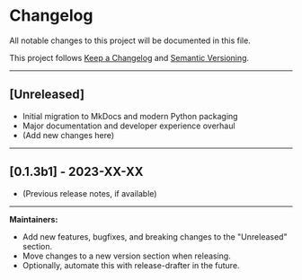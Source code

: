 # Changelog

All notable changes to this project will be documented in this file.

This project follows [Keep a Changelog](https://keepachangelog.com/en/1.0.0/) and [Semantic Versioning](https://semver.org/).

---

## [Unreleased]
- Initial migration to MkDocs and modern Python packaging
- Major documentation and developer experience overhaul
- (Add new changes here)

---

## [0.1.3b1] - 2023-XX-XX
- (Previous release notes, if available)

---

**Maintainers:**
- Add new features, bugfixes, and breaking changes to the "Unreleased" section.
- Move changes to a new version section when releasing.
- Optionally, automate this with release-drafter in the future.
